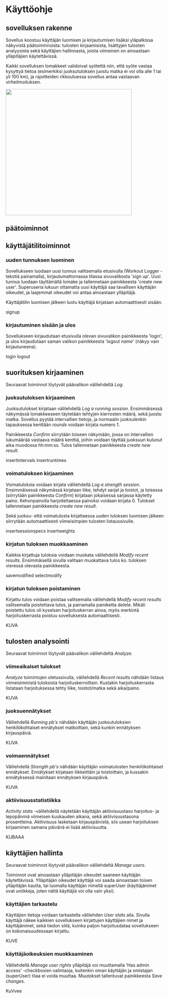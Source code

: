 #  Käyttöohje

## sovelluksen rakenne

Sovellus koostuu käyttäjän luomisen ja kirjautumisen lisäksi yläpalkissa näkyvistä päätoiminnoista: tulosten kirjaamisista, lisättyjen tulosten analyysista sekä käyttäjien hallinnasta, joista viimeinen on ainoastaan ylläpitäjien käytettävissä.

Kaikki sovelluksen lomakkeet validoivat syötettä niin, että syöte vastaa kysyttyä tietoa (esimerkiksi juoksutuloksen juostu matka ei voi olla alle 1 tai yli 100 km), ja rajoitteiden rikkoutuessa sovellus antaa vastaavan virheilmoituksen.

<img src="https://github.com/korolainenriikka/WorkoutLogger-tsoha/tree/master/documentation/kuvat/index.png" height="400" with="600"/>

## päätoiminnot

## käyttäjätilitoiminnot

### uuden tunnuksen luominen

Sovellukseen luodaan uusi tunnus valitsemalla etusivulla (Workout Logger -tekstiä painamalla), kirjautumattomassa tilassa sivuvalikosta 'sign up'. Uusi tunnus luodaan täyttämällä lomake ja tallennetaan painikkeesta 'create new user'. Superuseria lukuun ottamatta uusi käyttäjä saa tavallisen käyttäjän oikeudet, ja laajemmat oikeudet voi antaa ainoastaan ylläpitäjä.

Käyttäjätilin luomisen jälkeen luotu käyttäjä kirjataan automaattisesti sisään.

signup

### kirjautuminen sisään ja ulos

Sovellukseen kirjaudutaan etusivulla olevan sivuvalikon painikkeesta 'login', ja ulos kirjaudutaan saman valikon painikkeesta 'logout *name*' (näkyy vain kirjautuneena).

login logout

## suorituksen kirjaaminen

Seuraavat toiminnot löytyvät päävalikon välilehdeltä _Log_.

### juoksutuloksen kirjaaminen

Juoksutulokset kirjataan välilehdellä _Log a running session_. Ensimmäisessä näkymässä lomakkeeseen täytetään tehtyjen kierrosten määrä, sekä juostu matka. Sovellus pyytää intervallien tietoja, ja normaalin juoksulenkin tapauksessa kenttään _rounds_ voidaan kirjata numero 1.

Painikkeesta _Confirm_ siirrytään toiseen näkymään, jossa on intervallien lukumäärää vastaava määrä kenttiä, joihin voidaan täyttää juoksuun kulunut aika muodossa hh:mm:ss. Tulos tallennetaan painikkeesta _create new result_.

insertintervals insertruntimes

### voimatuloksen kirjaaminen

Voimatuloksia voidaan kirjata välilehdellä _Log a strength session_. Ensimmäisessä näkymässä kirjataan liike, tehdyt sarjat ja toistot, ja toisessa (siirrytään painikkeesta _Confirm_) kirjataan jokaisessa sarjassa käytetty paino. Kehonpainolla harjoiteltaessa painoksi voidaan kirjata 0. Tulokset tallennetaan painikkeesta _create new result_.

Sekä juoksu- että voimatulosta kirjattaessa uuden tuloksen luomisen jälkeen siirrytään automaattisesti viimeisimpien tulosten listaussivulle.

insertsessionspecs insertweights

### kirjatun tuloksen muokkaaminen

Kaikkia kirjattuja tuloksia voidaan muokata välilehdellä _Modify recent results_. Ensimmäisellä sivulla valitaan muokattava tulos ko. tuloksen vieressä olevasta painikkeesta.

savemodified selectmodify

### kirjatun tuloksen poistaminen

Kirjattu tulos voidaan poistaa valitsemalla välilehdellä _Modify recent results_ valitsemalla poistettava tulos, ja painamalla painiketta delete. Mikäli poistettu tulos oli kyseisen harjoituskerran ainoa, myös merkintä harjoituskerrasta poistuu sovelluksesta automaattisesti.

KUVA

## tulosten analysointi

Seuraavat toiminnot löytyvät päävalikon välilehdeltä _Analyze_.

### viimeaikaiset tulokset

_Analyze_ toimintojen oletussivulla, välilehdellä _Recent results_ nähdään listaus viimeisimmistä tuloksista harjoituskerroittain. Kustakin harjoituskerrasta listataan harjoituksessa tehty liike, toistot/matka sekä aika/paino.

KUVA

### juoksuennätykset

Välilehdellä _Running pb's_ nähdään käyttäjän juoksutuloksien henkilökohtaiset ennätykset matkoittain, sekä kunkin ennätyksen kirjauspäivä.

KUVA

### voimaennätykset

Välilehdellä _Strength pb's_ nähdään käyttäjän voimatulosten henkilökohtaiset ennätykset. Ennätykset kirjataan liikkeittäin ja toistoittain, ja kussakin ennätyksessä mainitaan ennätyksen kirjauspäivä.

KUVA

### aktiivisuusstatistiikka

_Activity stats_ -välilehdellä näytetään käyttäjän aktiivisuustaso harjoitus- ja lepopäivinä viimeisen kuukauden aikana, sekä aktiivisuustasona prosentteina. Aktiivisuus lasketaan kirjauspäivistä, siis usean harjoituksen kirjaaminen samana päivänä ei lisää aktiivisuutta.

KUBAAA

## käyttäjien hallinta

Seuraavat toiminnot löytyvät päävalikon välilehdeltä _Manage users_.

Toiminnot ovat ainoastaan ylläpitäjän oikeudet saaneen käyttäjän käytettävissä. Ylläpitäjän oikeudet käyttäjä voi saada ainoastaan toisen ylläpitäjän kautta, tai luomalla käyttäjän nimellä superUser (käyttäjänimet ovat uniikkeja, joten näitä käyttäjiä voi olla vain yksi).

### käyttäjien tarkastelu

Käyttäjien tietoja voidaan tarkastella välilehden _User stats_ alla. Sivulla käyttäjä näkee kaikkien sovellukseen kirjattujen käyttäjien nimet ja käyttäjänimet, sekä tiedon siitä, kuinka paljon harjoitusdataa sovellukseen on kokonaisuudessaan kirjattu.

KUVE

### käyttäjäoikeuksien muokkaaminen

Välilehdellä _Manage user rights_ ylläpitäjä voi muuttamalla 'Has admin access' -checkboxien valintaoja, kuitenkin oman käyttäjän ja omistajan (superUser) tilaa ei voida muuttaa. Muutokset tallentuvat painikkeesta _Save changes_.

KuVvee
